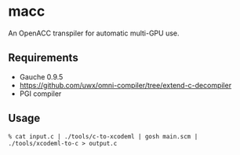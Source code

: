 # macc

An OpenACC transpiler for automatic multi-GPU use.

## Requirements
* Gauche 0.9.5
* https://github.com/uwx/omni-compiler/tree/extend-c-decompiler
* PGI compiler

## Usage
```
% cat input.c | ./tools/c-to-xcodeml | gosh main.scm | ./tools/xcodeml-to-c > output.c
```
